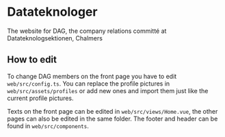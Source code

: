 # Datateknologer
The website for DAG, the company relations committé at Datateknologsektionen, Chalmers

## How to edit
To change DAG members on the front page you have to edit `web/src/config.ts`. You can replace the profile pictures in `web/src/assets/profiles` or add new ones and import them just like the current profile pictures.

Texts on the front page can be edited in `web/src/views/Home.vue`, the other pages can also be edited in the same folder. The footer and header can be found in `web/src/components`.
